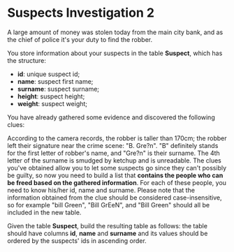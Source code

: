 # Suspects Investigation 2

A large amount of money was stolen today from the main city bank,
and as the chief of police it's your duty to find the robber.

You store information about your suspects in the table **Suspect**, which has the structure:

- **id**: unique suspect id;
- **name**: suspect first name;
- **surname**: suspect surname;
- **height**: suspect height;
- **weight**: suspect weight;

You have already gathered some evidence and discovered the following clues:

According to the camera records, the robber is taller than 170cm;
the robber left their signature near the crime scene: "B. Gre?n". "B" definitely
stands for the first letter of robber's name, and "Gre?n" is their surname. The 4th
letter of the surname is smudged by ketchup and is unreadable.
The clues you've obtained allow you to let some suspects go since they can't possibly
 be guilty, so now you need to build a list that **contains the people who can be freed
 based on the gathered information**. For each of these people, you need to know
 his/her id, name and surname. Please note that the information obtained from the
 clue should be considered case-insensitive, so for example "bill Green",
 "Bill GrEeN", and "Bill Green" should all be included in the new table.

Given the table **Suspect**, build the resulting table as follows: the table should
have columns **id**, **name** and **surname** and its values should be ordered by the suspects'
 ids in ascending order.

